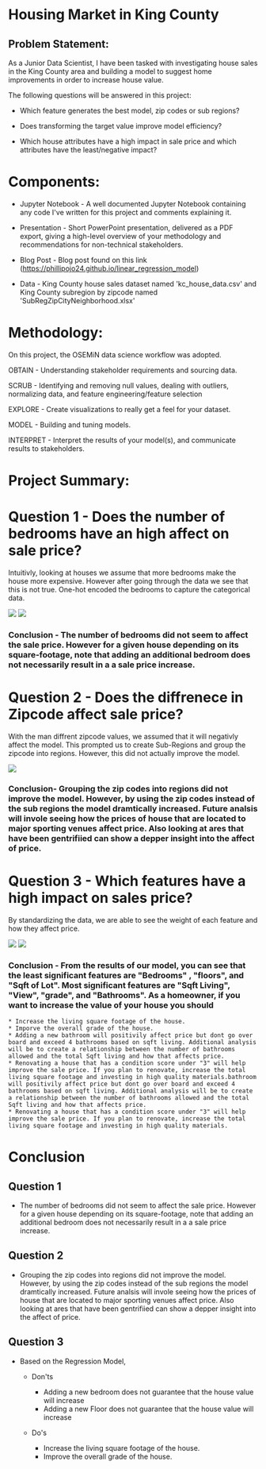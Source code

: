 # Housing Market in King County

## Problem Statement:

As a Junior Data Scientist, I have been tasked with investigating house sales in the King County area and building a model to suggest home improvements in order to increase house value.

The following questions will be answered in this project:

* Which feature generates the best model, zip codes or sub regions?

* Does transforming the target value improve model efficiency?

* Which house attributes have a high impact in sale price and which attributes have the least/negative impact?

# Components:

* Jupyter Notebook - A well documented Jupyter Notebook containing any code I've written for this project and comments explaining it.

* Presentation - Short PowerPoint presentation, delivered as a PDF export, giving a high-level overview of your methodology and recommendations for non-technical stakeholders.

* Blog Post - Blog post found on this link (https://phillipojo24.github.io/linear_regression_model)

* Data - King County house sales dataset named 'kc_house_data.csv' and King County subregion by zipcode named 'SubRegZipCityNeighborhood.xlsx'

# Methodology:
On this project, the OSEMiN data science workflow was adopted.

OBTAIN - Understanding stakeholder requirements and sourcing data.

SCRUB - Identifying and removing null values, dealing with outliers, normalizing data, and feature engineering/feature selection

EXPLORE - Create visualizations to really get a feel for your dataset.

MODEL - Building and tuning models.

INTERPRET - Interpret the results of your model(s), and communicate results to stakeholders.

# Project Summary:

# Question 1 - Does the number of bedrooms have an high affect on sale price?

Intuitivly, looking at houses we assume that more bedrooms make the house more expensive. However after going through the data we see that this is not true. One-hot encoded the bedrooms to capture the categorical data.  

 <img src= "https://raw.githubusercontent.com/phillipojo24/dsc-mod-2-project-v2-1-onl01-dtsc-pt-041320/master/Screen%20Shot%202020-08-21%20at%2010.31.50%20AM.png">

 <img src= "https://raw.githubusercontent.com/phillipojo24/dsc-mod-2-project-v2-1-onl01-dtsc-pt-041320/master/Screen%20Shot%202020-08-21%20at%2010.34.48%20AM.png">

### Conclusion - The number of bedrooms did not seem to affect the sale price. However for a given house depending on its square-footage, note that adding an additional bedroom does not necessarily result in a a sale price increase. 

# Question 2 - Does the diffrenece in Zipcode affect sale price?

With the man diffrent zipcode values, we assumed that it will negativly affect the model. This prompted us to create Sub-Regions and group the zipcode into regions. However, this did not actually improve the model. 

<img src= 'https://raw.githubusercontent.com/phillipojo24/dsc-mod-2-project-v2-1-onl01-dtsc-pt-041320/master/Screen%20Shot%202020-08-21%20at%2010.35.21%20AM.png'>

### Conclusion- Grouping the zip codes into regions did not improve the model. However, by using the zip codes instead of the sub regions the model dramtically increased. Future analsis will invole seeing how the prices of house that are located to major sporting venues affect price. Also looking at ares that have been gentrifiied can show a depper insight into the affect of price.

# Question 3 - Which features have a high impact on sales price?

By standardizing the data, we are able to see the weight of each feature and how they affect price.

<img src= 'https://raw.githubusercontent.com/phillipojo24/dsc-mod-2-project-v2-1-onl01-dtsc-pt-041320/master/Screen%20Shot%202020-08-21%20at%2010.35.43%20AM.png'>

<img src= 'https://raw.githubusercontent.com/phillipojo24/dsc-mod-2-project-v2-1-onl01-dtsc-pt-041320/master/Screen%20Shot%202020-08-21%20at%2010.35.43%20AM.png'>

### Conclusion - From the results of our model, you can see that the least significant features are "Bedrooms" , "floors", and "Sqft of Lot". Most significant features are "Sqft Living", "View", "grade", and "Bathrooms". As a homeowner, if you want to increase the value of your house you should

    * Increase the living square footage of the house.
    * Imporve the overall grade of the house.
    * Adding a new bathroom will positivily affect price but dont go over board and exceed 4 bathrooms based on sqft living. Additional analysis will be to create a relationship between the number of bathrooms allowed and the total Sqft living and how that affects price. 
    * Renovating a house that has a condition score under "3" will help improve the sale price. If you plan to renovate, increase the total living square footage and investing in high quality materials.bathroom will positivily affect price but dont go over board and exceed 4 bathrooms based on sqft living. Additional analysis will be to create a relationship between the number of bathrooms allowed and the total Sqft living and how that affects price. 
    * Renovating a house that has a condition score under "3" will help improve the sale price. If you plan to renovate, increase the total living square footage and investing in high quality materials.

# Conclusion

## Question 1

* The number of bedrooms did not seem to affect the sale price. However for a given house depending on its square-footage, note that adding an additional bedroom does not necessarily result in a a sale price increase. 


## Question 2

* Grouping the zip codes into regions did not improve the model. However, by using the zip codes instead of the sub regions the model dramtically increased. Future analsis will invole seeing how the prices of house that are located to major sporting venues affect price. Also looking at ares that have been gentrifiied can show a depper insight into the affect of price.

## Question 3

* Based on the Regression Model, 
    * Don'ts
        * Adding a new bedroom does not guarantee that the house value will increase
        * Adding a new Floor does not guarantee that the house value will increase
    
    * Do's
        * Increase the living square footage of the house.
        * Improve the overall grade of the house.


```python

```
